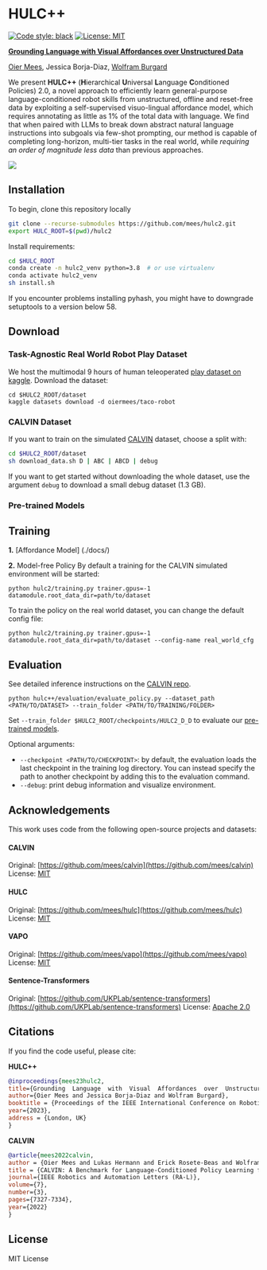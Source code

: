 # HULC++
[![Code style: black](https://img.shields.io/badge/code%20style-black-000000.svg)](https://github.com/psf/black)
[![License: MIT](https://img.shields.io/badge/License-MIT-yellow.svg)](https://opensource.org/licenses/MIT)

[<b>Grounding Language with Visual Affordances over Unstructured Data</b>](https://arxiv.org/pdf/2210.01911.pdf)

[Oier Mees](https://www.oiermees.com/), Jessica Borja-Diaz, [Wolfram Burgard](http://www2.informatik.uni-freiburg.de/~burgard)


We present **HULC++** (**H**ierarchical **U**niversal **L**anguage **C**onditioned Policies) 2.0, a novel approach to efficiently  learn general-purpose language-conditioned robot skills from
unstructured, offline and reset-free data by exploiting a self-supervised visuo-lingual affordance model,  which requires annotating as little as 1% of the total data with language.
We find that when paired with LLMs to break down abstract natural language instructions into subgoals via few-shot prompting, our method
is capable of completing long-horizon, multi-tier tasks in the real world, while *requiring an order of magnitude less data* than previous approaches.

![](media/hulc2.gif)

## Installation
To begin, clone this repository locally
```bash
git clone --recurse-submodules https://github.com/mees/hulc2.git
export HULC_ROOT=$(pwd)/hulc2

```
Install requirements:
```bash
cd $HULC_ROOT
conda create -n hulc2_venv python=3.8  # or use virtualenv
conda activate hulc2_venv
sh install.sh
```
If you encounter problems installing pyhash, you might have to downgrade setuptools to a version below 58.

## Download
### Task-Agnostic Real World Robot Play Dataset
We host the multimodal 9 hours of human teleoperated [play dataset on kaggle](https://www.kaggle.com/datasets/oiermees/taco-robot).
Download the dataset:
```
cd $HULC2_ROOT/dataset
kaggle datasets download -d oiermees/taco-robot
```
### CALVIN Dataset
If you want to train on the simulated [CALVIN](https://github.com/mees/calvin) dataset, choose a split with:
```bash
cd $HULC2_ROOT/dataset
sh download_data.sh D | ABC | ABCD | debug
```
If you want to get started without downloading the whole dataset, use the argument `debug` to download a small debug dataset (1.3 GB).

### Pre-trained Models

## Training
**1.** [Affordance Model] (./docs/)

**2.** Model-free Policy
By default a training for the CALVIN simulated environment will be started:
```
python hulc2/training.py trainer.gpus=-1 datamodule.root_data_dir=path/to/dataset
```
To train the policy on the real world dataset, you can change the default config file:
```
python hulc2/training.py trainer.gpus=-1 datamodule.root_data_dir=path/to/dataset --config-name real_world_cfg
```

## Evaluation
See detailed inference instructions on the [CALVIN repo](https://github.com/mees/calvin#muscle-evaluation-the-calvin-challenge).
```
python hulc++/evaluation/evaluate_policy.py --dataset_path <PATH/TO/DATASET> --train_folder <PATH/TO/TRAINING/FOLDER>
```
Set `--train_folder $HULC2_ROOT/checkpoints/HULC2_D_D` to evaluate our [pre-trained models](#pre-trained-models).

Optional arguments:

- `--checkpoint <PATH/TO/CHECKPOINT>`: by default, the evaluation loads the last checkpoint in the training log directory.
You can instead specify the path to another checkpoint by adding this to the evaluation command.
- `--debug`: print debug information and visualize environment.

## Acknowledgements

This work uses code from the following open-source projects and datasets:

#### CALVIN
Original:  [https://github.com/mees/calvin](https://github.com/mees/calvin)
License: [MIT](https://github.com/mees/calvin/blob/main/LICENSE)

#### HULC
Original:  [https://github.com/mees/hulc](https://github.com/mees/hulc)
License: [MIT](https://github.com/mees/hulc/blob/main/LICENSE)

#### VAPO
Original:  [https://github.com/mees/vapo](https://github.com/mees/vapo)
License: [MIT](https://github.com/mees/vapo/blob/main/LICENSE)


#### Sentence-Transformers
Original:  [https://github.com/UKPLab/sentence-transformers](https://github.com/UKPLab/sentence-transformers)
License: [Apache 2.0](https://github.com/UKPLab/sentence-transformers/blob/master/LICENSE)

## Citations

If you find the code useful, please cite:

**HULC++**
```bibtex
@inproceedings{mees23hulc2,
title={Grounding  Language  with  Visual  Affordances  over  Unstructured  Data},
author={Oier Mees and Jessica Borja-Diaz and Wolfram Burgard},
booktitle = {Proceedings of the IEEE International Conference on Robotics and Automation (ICRA)},
year={2023},
address = {London, UK}
}

```
**CALVIN**
```bibtex
@article{mees2022calvin,
author = {Oier Mees and Lukas Hermann and Erick Rosete-Beas and Wolfram Burgard},
title = {CALVIN: A Benchmark for Language-Conditioned Policy Learning for Long-Horizon Robot Manipulation Tasks},
journal={IEEE Robotics and Automation Letters (RA-L)},
volume={7},
number={3},
pages={7327-7334},
year={2022}
}
```

## License

MIT License
